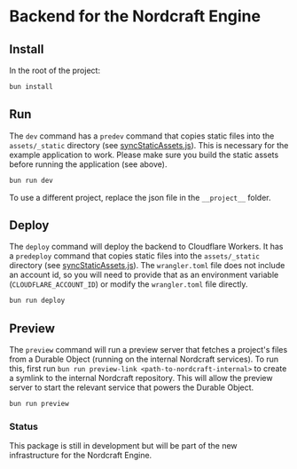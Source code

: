# Backend for the Nordcraft Engine

## Install

In the root of the project:

```sh
bun install
```

## Run

The `dev` command has a `predev` command that copies static files into the `assets/_static` directory (see [syncStaticAssets.js](/bin/syncStaticAssets.js)). This is necessary for the example application to work. Please make sure you build the static assets before running the application (see above).

```sh
bun run dev
```

To use a different project, replace the json file in the `__project__` folder.

## Deploy

The `deploy` command will deploy the backend to Cloudflare Workers. It has a `predeploy` command that copies static files into the `assets/_static` directory (see [syncStaticAssets.js](/bin/syncStaticAssets.js)). The `wrangler.toml` file does not include an account id, so you will need to provide that as an environment variable (`CLOUDFLARE_ACCOUNT_ID`) or modify the `wrangler.toml` file directly.

```sh
bun run deploy
```

## Preview

The `preview` command will run a preview server that fetches a project's files from a Durable Object (running on the internal Nordcraft services). To run this, first run `bun run preview-link <path-to-nordcraft-internal>` to create a symlink to the internal Nordcraft repository. This will allow the preview server to start the relevant service that powers the Durable Object.

```sh
bun run preview
```

### Status

This package is still in development but will be part of the new infrastructure for the Nordcraft Engine.
